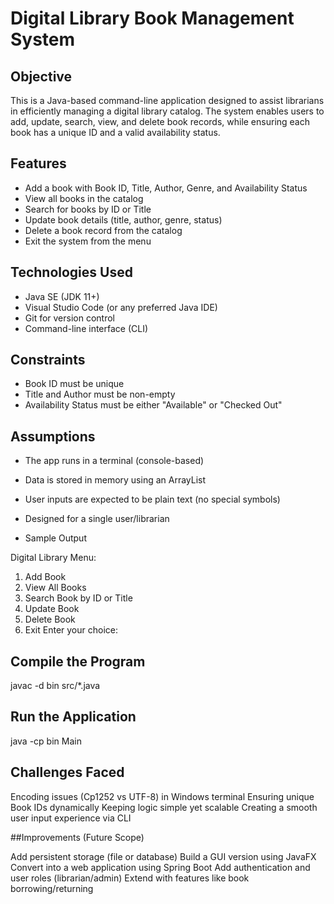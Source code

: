 # Digital Library Book Management System

## Objective

This is a Java-based command-line application designed to assist librarians in efficiently managing a digital library catalog. The system enables users to add, update, search, view, and delete book records, while ensuring each book has a unique ID and a valid availability status.

## Features

- Add a book with Book ID, Title, Author, Genre, and Availability Status
- View all books in the catalog
- Search for books by ID or Title
- Update book details (title, author, genre, status)
- Delete a book record from the catalog
- Exit the system from the menu

## Technologies Used

- Java SE (JDK 11+)
- Visual Studio Code (or any preferred Java IDE)
- Git for version control
- Command-line interface (CLI)

## Constraints

- Book ID must be unique
- Title and Author must be non-empty
- Availability Status must be either "Available" or "Checked Out"

## Assumptions

- The app runs in a terminal (console-based)
- Data is stored in memory using an ArrayList<Book>
- User inputs are expected to be plain text (no special symbols)
- Designed for a single user/librarian

- Sample Output

Digital Library Menu:
1. Add Book
2. View All Books
3. Search Book by ID or Title
4. Update Book
5. Delete Book
6. Exit
Enter your choice:

## Compile the Program
javac -d bin src/*.java

## Run the Application
java -cp bin Main

## Challenges Faced
Encoding issues (Cp1252 vs UTF-8) in Windows terminal
Ensuring unique Book IDs dynamically
Keeping logic simple yet scalable
Creating a smooth user input experience via CLI

##Improvements (Future Scope)

Add persistent storage (file or database)
Build a GUI version using JavaFX
Convert into a web application using Spring Boot
Add authentication and user roles (librarian/admin)
Extend with features like book borrowing/returning
